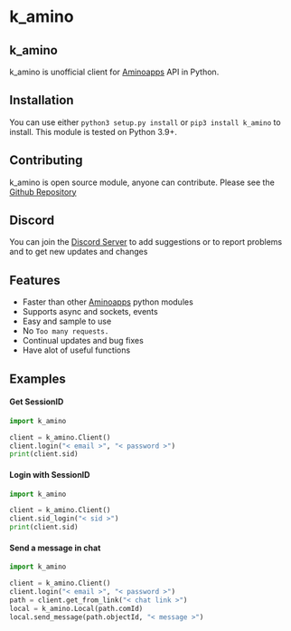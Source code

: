 # k_amino

## k_amino
k_amino is unofficial client for [Aminoapps](https://aminoapps.com/) API in Python.

## Installation
You can use either `python3 setup.py install` or `pip3 install k_amino` to install. This module is tested on Python 3.9+.

## Contributing
k_amino is open source module, anyone can contribute. Please see the [Github Repository](https://github.com/Kwel999/k_amino)

## Discord
You can join the [Discord Server](https://discord.gg/vhBtt2QB) to add suggestions or to report problems
and to get new updates and changes

## Features
- Faster than other [Aminoapps](https://aminoapps.com/) python modules
- Supports async and sockets, events
- Easy and sample to use
- No `Too many requests.`
- Continual updates and bug fixes
- Have alot of useful functions

## Examples
#### Get SessionID
```py
import k_amino

client = k_amino.Client()
client.login("< email >", "< password >")
print(client.sid)
```

#### Login with SessionID
```py
import k_amino

client = k_amino.Client()
client.sid_login("< sid >")
print(client.sid)
```
#### Send a message in chat

```py
import k_amino

client = k_amino.Client()
client.login("< email >", "< password >")
path = client.get_from_link("< chat link >")
local = k_amino.Local(path.comId)
local.send_message(path.objectId, "< message >")
```
